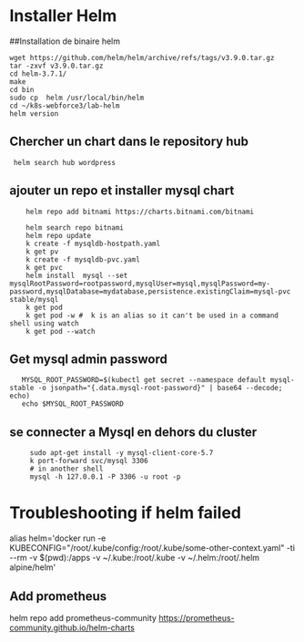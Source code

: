 # Installer Helm
##Installation de binaire helm
```shell script
wget https://github.com/helm/helm/archive/refs/tags/v3.9.0.tar.gz
tar -zxvf v3.9.0.tar.gz
cd helm-3.7.1/
make
cd bin
sudo cp  helm /usr/local/bin/helm
cd ~/k8s-webforce3/lab-helm
helm version
```
## Chercher un chart dans le repository hub 
``` helm search hub wordpress```  

## ajouter un repo et installer mysql chart
```shell script
    helm repo add bitnami https://charts.bitnami.com/bitnami
    
    helm search repo bitnami
    helm repo update
    k create -f mysqldb-hostpath.yaml
    k get pv
    k create -f mysqldb-pvc.yaml
    k get pvc
    helm install  mysql --set mysqlRootPassword=rootpassword,mysqlUser=mysql,mysqlPassword=my-password,mysqlDatabase=mydatabase,persistence.existingClaim=mysql-pvc stable/mysql
    k get pod
    k get pod -w #  k is an alias so it can't be used in a command shell using watch
    k get pod --watch 
```
## Get mysql admin password
```shell script
   MYSQL_ROOT_PASSWORD=$(kubectl get secret --namespace default mysql-stable -o jsonpath="{.data.mysql-root-password}" | base64 --decode; echo)
   echo $MYSQL_ROOT_PASSWORD
```
## se connecter a Mysql en dehors du cluster 
```shell script
     sudo apt-get install -y mysql-client-core-5.7
     k port-forward svc/mysql 3306
     # in another shell 
     mysql -h 127.0.0.1 -P 3306 -u root -p
``` 

# Troubleshooting if helm failed 
alias helm='docker run -e KUBECONFIG="/root/.kube/config:/root/.kube/some-other-context.yaml" -ti --rm -v $(pwd):/apps -v ~/.kube:/root/.kube -v ~/.helm:/root/.helm alpine/helm'

## Add prometheus
helm repo add prometheus-community https://prometheus-community.github.io/helm-charts



